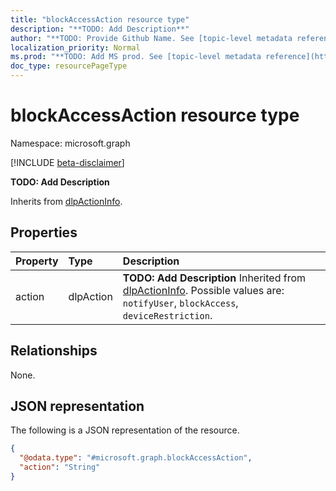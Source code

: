 ```yaml
---
title: "blockAccessAction resource type"
description: "**TODO: Add Description**"
author: "**TODO: Provide Github Name. See [topic-level metadata reference](https://msgo.azurewebsites.net/add/document/guidelines/metadata.html#topic-level-metadata)**"
localization_priority: Normal
ms.prod: "**TODO: Add MS prod. See [topic-level metadata reference](https://msgo.azurewebsites.net/add/document/guidelines/metadata.html#topic-level-metadata)**"
doc_type: resourcePageType
---
```


# blockAccessAction resource type

Namespace: microsoft.graph

[!INCLUDE [beta-disclaimer](../../includes/beta-disclaimer.md)]

**TODO: Add Description**


Inherits from [dlpActionInfo](../resources/dlpactioninfo.md).

## Properties
|Property|Type|Description|
|:---|:---|:---|
|action|dlpAction|**TODO: Add Description** Inherited from [dlpActionInfo](../resources/dlpactioninfo.md). Possible values are: `notifyUser`, `blockAccess`, `deviceRestriction`.|

## Relationships
None.

## JSON representation
The following is a JSON representation of the resource.
<!-- {
  "blockType": "resource",
  "@odata.type": "microsoft.graph.blockAccessAction"
}
-->
``` json
{
  "@odata.type": "#microsoft.graph.blockAccessAction",
  "action": "String"
}
```

